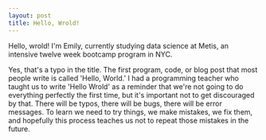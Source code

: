 ```yaml
---
layout: post
title: Hello, Wrold!
---
```


Hello, wrold! I'm Emily, currently studying data science at Metis, an intensive twelve week bootcamp program in NYC.

Yes, that's a typo in the title. The first program, code, or blog post that most people write is called 'Hello, World.' I had a programming teacher who taught us to write 'Hello Wrold' as a reminder that we're not going to do everything perfectly the first time, but it's important not to get discouraged by that. There will be typos, there will be bugs, there will be error messages. To learn we need to try things, we make mistakes, we fix them, and hopefully this process teaches us not to repeat those mistakes in the future.